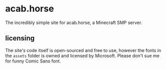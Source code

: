 # acab.horse

The incredibly simple site for acab.horse, a Minecraft SMP server.

## licensing

The site's code itself is open-sourced and free to use, however the fonts in the `assets` folder is owned and licensed by Microsoft. Please don't sue me for funny Comic Sans font.
